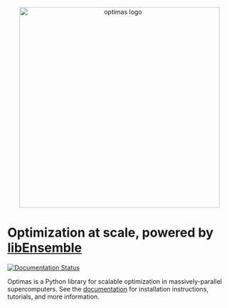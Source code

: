 <p align="center">
    <img width="450" src="https://user-images.githubusercontent.com/20479420/219680583-34ac9525-7715-4e2a-b4fe-74848e9f59b2.png" alt="optimas logo"/>
</p>
<!-- <hr/> -->

# Optimization at scale, powered by [libEnsemble](https://libensemble.readthedocs.io/)
[![Documentation Status](https://readthedocs.org/projects/optimas/badge/?version=latest)](https://optimas.readthedocs.io/en/latest/?badge=latest)

Optimas is a Python library for scalable optimization in massively-parallel supercomputers. See the [documentation](https://optimas.readthedocs.io/) for installation instructions, tutorials, and more information.

